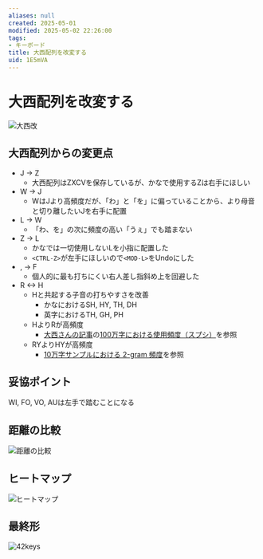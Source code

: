 ```yaml
---
aliases: null
created: 2025-05-01
modified: 2025-05-02 22:26:00
tags:
- キーボード
title: 大西配列を改変する
uid: 1E5mVA
---
```


# 大西配列を改変する

![大西改](https://gyazo.com/412496fc43301fdec5126ec743517038.png)

## 大西配列からの変更点

- J -> Z
    - 大西配列はZXCVを保存しているが、かなで使用するZは右手にほしい
- W -> J
    - WはJより高頻度だが、「わ」と「を」に偏っていることから、より母音と切り離したいJを右手に配置
- L -> W
    - 「わ、を」の次に頻度の高い「うぇ」でも踏まない
- Z -> L
    - かなでは一切使用しないLを小指に配置した
    - `<CTRL-Z>`が左手にほしいので`<MOD-L>`をUndoにした
- , -> F
    - 個人的に最も打ちにくい右人差し指斜め上を回避した
- R <-> H
    - Hと共起する子音の打ちやすさを改善
        - かなにおけるSH, HY, TH, DH
        - 英字におけるTH, GH, PH
    - HよりRが高頻度
        - [大西さんの記事](https://note.com/illlilllililill/n/n3b51f4aaf086)の[100万字における使用頻度（スプシ）](https://docs.google.com/spreadsheets/d/1oH5HyNHgfbCWru9Ik2_oT5YEHqH4OQ6pNgFaDnX23Is/)を参照
    - RYよりHYが高頻度
        - [10万字サンプルにおける 2-gram 頻度](http://61degc.seesaa.net/article/273787748.html )を参照

## 妥協ポイント

WI, FO, VO, AUは左手で踏むことになる

## 距離の比較

![距離の比較](https://gyazo.com/fb5fcbec8c1cc97c16c96dae7f0aefaa.png)

## ヒートマップ

![ヒートマップ](https://gyazo.com/aacdf3f353d35bc64dd81bc901f991dd.png)

## 最終形

![42keys](https://gyazo.com/8d81cc1040eb614a3700dcecbb87b7c7.png)